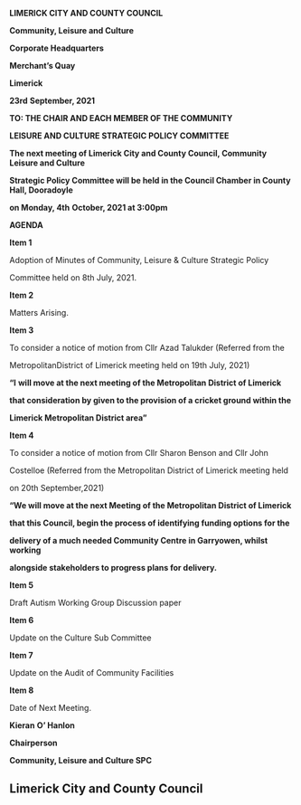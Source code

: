 **LIMERICK CITY AND COUNTY COUNCIL**

**Community, Leisure and Culture**

**Corporate Headquarters**

**Merchant’s Quay**

**Limerick**

**23rd** **September, 2021**

**TO: THE CHAIR AND EACH MEMBER OF THE COMMUNITY**

**LEISURE AND CULTURE STRATEGIC POLICY COMMITTEE**

**The next meeting of Limerick City and County Council, Community Leisure and Culture**

**Strategic Policy Committee will be held in the Council Chamber in County Hall, Dooradoyle**

**on Monday, 4th** **October, 2021 at 3:00pm**

**AGENDA**

**Item 1**

Adoption of Minutes of Community, Leisure & Culture Strategic Policy

Committee held on 8th July, 2021.

**Item 2**

Matters Arising.

**Item 3**

To consider a notice of motion from Cllr Azad Talukder (Referred from the

MetropolitanDistrict of Limerick meeting held on 19th July, 2021)

**“I** **will move at the next meeting of the Metropolitan District of Limerick**

**that consideration by given to the provision of a cricket ground within the**

**Limerick Metropolitan District area”**

**Item 4**

To consider a notice of motion from Cllr Sharon Benson and Cllr John

Costelloe (Referred from the Metropolitan District of Limerick meeting held

on 20th September,2021)

**“We will move at the next Meeting of the Metropolitan District of Limerick**

**that this Council, begin the process of identifying funding options for the**

**delivery of a much needed Community Centre in Garryowen, whilst working**

**alongside stakeholders to progress plans for delivery.**

**Item 5**

Draft Autism Working Group Discussion paper

**Item 6**

Update on the Culture Sub Committee

**Item 7**

Update on the Audit of Community Facilities

**Item 8**

Date of Next Meeting.

**Kieran** **O’ Hanlon**

**Chairperson**

**Community, Leisure and Culture SPC**

**Limerick City and County Council**
---
